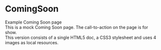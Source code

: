 # ComingSoon
Example Coming Soon page  
This is a mock Coming Soon page. The call-to-action on the page is for show.  
This version consists of a single HTML5 doc, a CSS3 stylesheet and uses 4 images as local resources.
